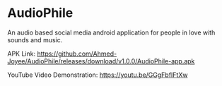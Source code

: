 # AudioPhile
An audio based social media android application for people in love with sounds and music.

APK Link: https://github.com/Ahmed-Joyee/AudioPhile/releases/download/v1.0.0/AudioPhile-app.apk

YouTube Video Demonstration: https://youtu.be/GGgFbfIFtXw

